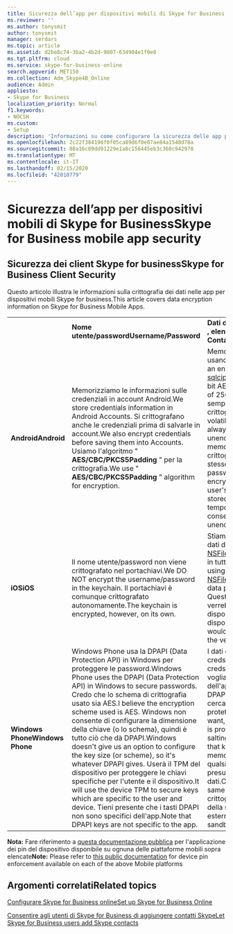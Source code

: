 ```yaml
---
title: Sicurezza dell’app per dispositivi mobili di Skype for Business
ms.reviewer: ''
ms.author: tonysmit
author: tonysmit
manager: serdars
ms.topic: article
ms.assetid: d2be8c74-3ba2-4b2d-9807-634904e1f0e8
ms.tgt.pltfrm: cloud
ms.service: skype-for-business-online
search.appverid: MET150
ms.collection: Adm_Skype4B_Online
audience: Admin
appliesto:
- Skype for Business
localization_priority: Normal
f1.keywords:
- NOCSH
ms.custom:
- Setup
description: 'Informazioni su come configurare la sicurezza delle app per dispositivi mobili per gli utenti. '
ms.openlocfilehash: 2c22f384196f0f05ca89d6f0e07ae84a1548d78a
ms.sourcegitcommit: 88a16c09dd91229e1a8c156445eb3c360c942978
ms.translationtype: MT
ms.contentlocale: it-IT
ms.lasthandoff: 02/15/2020
ms.locfileid: "42010779"
---
```

# <a name="skype-for-business-mobile-app-security"></a><span data-ttu-id="7761b-103">Sicurezza dell’app per dispositivi mobili di Skype for Business</span><span class="sxs-lookup"><span data-stu-id="7761b-103">Skype for Business mobile app security</span></span>

## <a name="skype-for-business-client-security"></a><span data-ttu-id="7761b-104">Sicurezza dei client Skype for business</span><span class="sxs-lookup"><span data-stu-id="7761b-104">Skype for Business Client Security</span></span>

<span data-ttu-id="7761b-105">Questo articolo illustra le informazioni sulla crittografia dei dati nelle app per dispositivi mobili Skype for business.</span><span class="sxs-lookup"><span data-stu-id="7761b-105">This article covers data encryption information on Skype for Business Mobile Apps.</span></span>
  
|||||
|:-----|:-----|:-----|:-----|
||<span data-ttu-id="7761b-106">**Nome utente/password**</span><span class="sxs-lookup"><span data-stu-id="7761b-106">**Username/Password**</span></span> <br/> |<span data-ttu-id="7761b-107">**Dati dell'app (conversazioni<br/> , elenco contatti, riunioni)**</span><span class="sxs-lookup"><span data-stu-id="7761b-107">**App Data (Conversations,<br/> Contact List, Meetings)**</span></span> <br/> |<span data-ttu-id="7761b-108">**Registri diagnostici**</span><span class="sxs-lookup"><span data-stu-id="7761b-108">**Diagnostic logs**</span></span> <br/> |
|<span data-ttu-id="7761b-109">**Android**</span><span class="sxs-lookup"><span data-stu-id="7761b-109">**Android**</span></span> <br/> |<span data-ttu-id="7761b-110">Memorizziamo le informazioni sulle credenziali in account Android.</span><span class="sxs-lookup"><span data-stu-id="7761b-110">We store credentials information in Android Accounts.</span></span> <span data-ttu-id="7761b-111">Si crittografano anche le credenziali prima di salvarle in account.</span><span class="sxs-lookup"><span data-stu-id="7761b-111">We also encrypt credentials before saving them into Accounts.</span></span> <span data-ttu-id="7761b-112">Usiamo l'algoritmo " **AES/CBC/PKCS5Padding** " per la crittografia.</span><span class="sxs-lookup"><span data-stu-id="7761b-112">We use " **AES/CBC/PKCS5Padding** " algorithm for encryption.</span></span> <br/> |<span data-ttu-id="7761b-113">Memorizziamo in un database SQL crittografato usando una raccolta denominata [sqlcipher](https://www.zetetic.net/sqlcipher/design/).</span><span class="sxs-lookup"><span data-stu-id="7761b-113">We store in an encrypted SQL database using a library called [sqlcipher](https://www.zetetic.net/sqlcipher/design/).</span></span> <span data-ttu-id="7761b-114">Usiamo il loro algoritmo predefinito di 256 bit AES in modalità CBC.</span><span class="sxs-lookup"><span data-stu-id="7761b-114">We use their default algorithm of 256-bit AES in CBC mode.</span></span> <span data-ttu-id="7761b-115">I dati in Rest vengono sempre crittografati nel file di database ed è solo non crittografati in transito all'interno della memoria volatile dell'app e delle chiamate.</span><span class="sxs-lookup"><span data-stu-id="7761b-115">The data at rest is always encrypted in the database file and is only unencrypted in transit inside of the app's volatile memory and call stacks.</span></span> <span data-ttu-id="7761b-116">È anche possibile crittografare i file della segreteria telefonica usando lo stesso metodo usato per il nome e la crittografia della password dell'utente (non archiviati nel DB).</span><span class="sxs-lookup"><span data-stu-id="7761b-116">We also encrypt voicemail files using the same method as the user's name and password encryption (they are not stored in the DB).</span></span> <span data-ttu-id="7761b-117">I messaggi vocali sono temporaneamente decrittografati sul disco per consentire la riproduzione.</span><span class="sxs-lookup"><span data-stu-id="7761b-117">Voicemails are temporarily unencrypted on disk to allow playback.</span></span>  <br/> |<span data-ttu-id="7761b-118">Queste informazioni non sono crittografate.</span><span class="sxs-lookup"><span data-stu-id="7761b-118">This information is not encrypted.</span></span>  <br/> |
|<span data-ttu-id="7761b-119">**iOS**</span><span class="sxs-lookup"><span data-stu-id="7761b-119">**iOS**</span></span> <br/> |<span data-ttu-id="7761b-120">Il nome utente/password non viene crittografato nel portachiavi.</span><span class="sxs-lookup"><span data-stu-id="7761b-120">We DO NOT encrypt the username/password in the keychain.</span></span> <span data-ttu-id="7761b-121">Il portachiavi è comunque crittografato autonomamente.</span><span class="sxs-lookup"><span data-stu-id="7761b-121">The keychain is encrypted, however, on its own.</span></span>  <br/> |<span data-ttu-id="7761b-122">Stiamo già usando il contrassegno di protezione dei dati di [NSFileProtectionCompleteUntilFirstUserAuthentication](https://developer.apple.com/reference/foundation/fileprotectiontype/1616633-completeuntilfirstuserauthentica) in tutti i file nell'archiviazione dell'app.</span><span class="sxs-lookup"><span data-stu-id="7761b-122">We are already using [NSFileProtectionCompleteUntilFirstUserAuthentication](https://developer.apple.com/reference/foundation/fileprotectiontype/1616633-completeuntilfirstuserauthentica) data protection flag on all files in the app storage.</span></span> <span data-ttu-id="7761b-123">Questo significa che i file nell'archiviazione dell'app verrebbero crittografati finché l'utente non sblocca il dispositivo per la prima volta dopo il riavvio del dispositivo.</span><span class="sxs-lookup"><span data-stu-id="7761b-123">This means that files in the app storage would be encrypted until user unlocks the device for the very first time after the device reboot.</span></span> <br/> |<span data-ttu-id="7761b-124">Queste informazioni non sono crittografate.</span><span class="sxs-lookup"><span data-stu-id="7761b-124">This information is not encrypted.</span></span>  <br/> |
|<span data-ttu-id="7761b-125">**Windows Phone**</span><span class="sxs-lookup"><span data-stu-id="7761b-125">**Windows Phone**</span></span> <br/> |<span data-ttu-id="7761b-126">Windows Phone usa la DPAPI (Data Protection API) in Windows per proteggere le password.</span><span class="sxs-lookup"><span data-stu-id="7761b-126">Windows Phone uses the DPAPI (Data Protection API) in Windows to secure passwords.</span></span> <span data-ttu-id="7761b-127">Credo che lo schema di crittografia usato sia AES.</span><span class="sxs-lookup"><span data-stu-id="7761b-127">I believe the encryption scheme used is AES.</span></span> <span data-ttu-id="7761b-128">Windows non consente di configurare la dimensione della chiave (o lo schema), quindi è tutto ciò che dà DPAPI.</span><span class="sxs-lookup"><span data-stu-id="7761b-128">Windows doesn't give us an option to configure the key size (or scheme), so it's whatever DPAPI gives.</span></span> <span data-ttu-id="7761b-129">Userà il TPM del dispositivo per proteggere le chiavi specifiche per l'utente e il dispositivo.</span><span class="sxs-lookup"><span data-stu-id="7761b-129">It will use the device TPM to secure keys which are specific to the user and device.</span></span> <span data-ttu-id="7761b-130">Tieni presente che i tasti DPAPI non sono specifici dell'app.</span><span class="sxs-lookup"><span data-stu-id="7761b-130">Note that DPAPI keys are not specific to the app.</span></span>  <br/> |<span data-ttu-id="7761b-131">I dati dell'app WP sono protetti con [DPAP](https://msdn.microsoft.com/library/windows/apps/hh487164%28v=vs.105%29.aspx)i, come creds.</span><span class="sxs-lookup"><span data-stu-id="7761b-131">WP App Data is protected with [DPAP](https://msdn.microsoft.com/library/windows/apps/hh487164%28v=vs.105%29.aspx)I, like the creds.</span></span> <span data-ttu-id="7761b-132">A seconda della quantità di dettagli che vogliamo, alcune delle informazioni di indice per i dati dell'app sono protette dalla crittografia AES (non DPAPI) per evitare la salatura, quindi possiamo cercare senza decrittografare e la chiave è a sua volta protetta con DPAPI.</span><span class="sxs-lookup"><span data-stu-id="7761b-132">Depending on how much detail we want, some of the index information for the App Data is protected by (non-DPAPI) AES encryption to avoid salting, so we can look up without decrypting, and that key is in turn protected with DPAPI.</span></span> <span data-ttu-id="7761b-133">I dati memorizzati nella cache possono essere letti da qualsiasi processo dello stesso telefono, presupponendo che possa raggiungere la cartella dati.</span><span class="sxs-lookup"><span data-stu-id="7761b-133">Cached data can be read by any process from the same phone, assuming it can reach our data folder.</span></span> <span data-ttu-id="7761b-134">La crittografia di Windows non protegge dalla violazione della sandbox, ma solo i tentativi di accesso esterno.</span><span class="sxs-lookup"><span data-stu-id="7761b-134">Windows encryption does not protect from sandbox breach, only external access attempts.</span></span>  <br/> |<span data-ttu-id="7761b-135">Queste informazioni non sono crittografate.</span><span class="sxs-lookup"><span data-stu-id="7761b-135">This information is not encrypted.</span></span>  <br/> |
   
<span data-ttu-id="7761b-136">**Nota:** Fare riferimento a [questa documentazione pubblica](https://docs.microsoft.com/InTune/deploy-use/introduction-to-device-compliance-policies-in-microsoft-intune) per l'applicazione dei pin del dispositivo disponibile su ognuna delle piattaforme mobili sopra elencate</span><span class="sxs-lookup"><span data-stu-id="7761b-136">**Note:** Please refer to [this public documentation](https://docs.microsoft.com/InTune/deploy-use/introduction-to-device-compliance-policies-in-microsoft-intune) for device pin enforcement available on each of the above Mobile platforms</span></span>
  
## <a name="related-topics"></a><span data-ttu-id="7761b-137">Argomenti correlati</span><span class="sxs-lookup"><span data-stu-id="7761b-137">Related topics</span></span>
[<span data-ttu-id="7761b-138">Configurare Skype for Business online</span><span class="sxs-lookup"><span data-stu-id="7761b-138">Set up Skype for Business Online</span></span>](set-up-skype-for-business-online.md)

[<span data-ttu-id="7761b-139">Consentire agli utenti di Skype for Business di aggiungere contatti Skype</span><span class="sxs-lookup"><span data-stu-id="7761b-139">Let Skype for Business users add Skype contacts</span></span>](let-skype-for-business-users-add-skype-contacts.md)

  
 

